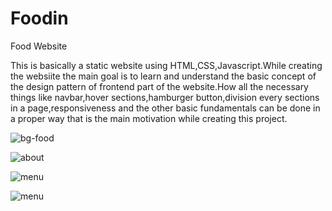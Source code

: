# Foodin
Food Website

This is basically a static website using HTML,CSS,Javascript.While creating the websiite the main goal is to learn and understand the basic concept of the design pattern of frontend part of the website.How all the necessary things like navbar,hover sections,hamburger button,division every sections in a page,responsiveness and the other basic fundamentals can be done in a proper way that is the main motivation while creating this project.


![bg-food](https://github.com/Pallab-18/Foodin/assets/99742232/08e0f5b6-d7d7-4a24-8e68-363fe69da508)

![about](https://github.com/Pallab-18/Foodin/assets/99742232/8b772cbd-c046-4b6d-a032-6e37af663f64)

![menu](https://github.com/Pallab-18/Foodin/assets/99742232/00b1830e-95ed-4c77-838c-e85850da475d)


![menu](https://github.com/Pallab-18/Foodin/assets/99742232/b9c33dba-58f8-4479-b166-de8a5c1b1885)

